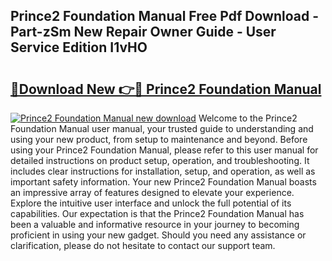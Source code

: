 ## Prince2 Foundation Manual Free Pdf Download - Part-zSm New Repair Owner Guide - User Service Edition I1vHO

# <h2><a href="http://bc47162.oget.top/?id=Prince2+Foundation+Manual">🔗Download New 👉🔴 Prince2 Foundation Manual</a></h2>

[![Prince2 Foundation Manual new download](https://i.imgur.com/5g1atiW.png)](http://bc47162.oget.top/?id=Prince2+Foundation+Manual)
Welcome to the Prince2 Foundation Manual user manual, your trusted guide to understanding and using your new product, from setup to maintenance and beyond. Before using your Prince2 Foundation Manual, please refer to this user manual for detailed instructions on product setup, operation, and troubleshooting. It includes clear instructions for installation, setup, and operation, as well as important safety information. Your new Prince2 Foundation Manual boasts an impressive array of features designed to elevate your experience. Explore the intuitive user interface and unlock the full potential of its capabilities. Our expectation is that the Prince2 Foundation Manual has been a valuable and informative resource in your journey to becoming proficient in using your new gadget. Should you need any assistance or clarification, please do not hesitate to contact our support team.
